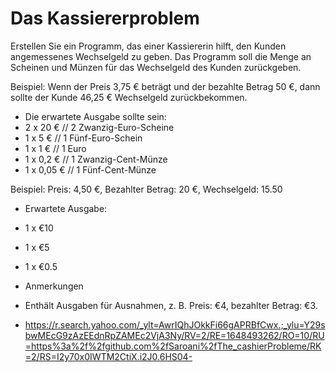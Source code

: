 # Das Kassiererproblem 

Erstellen Sie ein Programm, das einer Kassiererin hilft, den Kunden angemessenes Wechselgeld zu geben. Das Programm soll die Menge an Scheinen und Münzen für das Wechselgeld des Kunden zurückgeben. 

Beispiel: Wenn der Preis 3,75 € beträgt und der bezahlte Betrag 50 €, dann sollte der Kunde 46,25 € Wechselgeld zurückbekommen. 
* Die erwartete Ausgabe sollte sein: 
* 2 x 20 € // 2 Zwanzig-Euro-Scheine
* 1 x 5 € // 1 Fünf-Euro-Schein
* 1 x 1 € // 1 Euro
* 1 x 0,2 € // 1 Zwanzig-Cent-Münze
* 1 x 0,05 € // 1 Fünf-Cent-Münze

Beispiel: Preis: 4,50 €, Bezahlter Betrag: 20 €, Wechselgeld: 15.50
* Erwartete Ausgabe: 
* 1 x €10
* 1 x €5
* 1 x €0.5

* Anmerkungen
* Enthält Ausgaben für Ausnahmen, z. B. Preis: €4, bezahlter Betrag: €3. 
* https://r.search.yahoo.com/_ylt=AwrIQhJOkkFi66gAPRBfCwx.;_ylu=Y29sbwMEcG9zAzEEdnRpZAMEc2VjA3Ny/RV=2/RE=1648493262/RO=10/RU=https%3a%2f%2fgithub.com%2fSaroani%2fThe_cashierProbleme/RK=2/RS=I2y70x0IWTM2CtiX.i2J0.6HS04-
